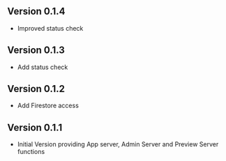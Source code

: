 ## Version 0.1.4
- Improved status check

## Version 0.1.3
- Add status check

## Version 0.1.2
- Add Firestore access

## Version 0.1.1
- Initial Version providing App server, Admin Server and Preview Server functions
